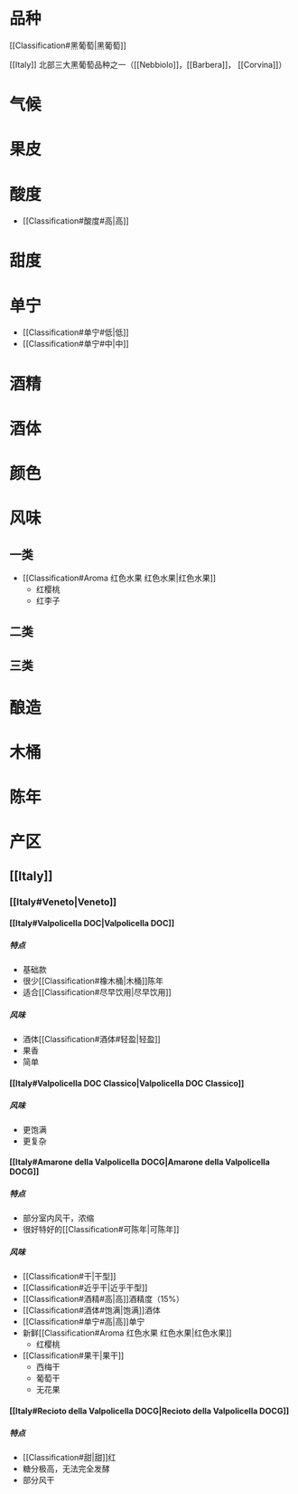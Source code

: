 # 品种

[[Classification#黑葡萄|黑葡萄]]

[[Italy]] 北部三大黑葡萄品种之一（[[Nebbiolo]]，[[Barbera]]， [[Corvina]]）

# 气候



# 果皮



# 酸度

- [[Classification#酸度#高|高]]

# 甜度



# 单宁

- [[Classification#单宁#低|低]]
- [[Classification#单宁#中|中]]

# 酒精



# 酒体



# 颜色



# 风味

## 一类

- [[Classification#Aroma 红色水果 红色水果|红色水果]]
	- 红樱桃
	- 红李子

## 二类



## 三类



# 酿造



# 木桶



# 陈年



# 产区

## [[Italy]]

### [[Italy#Veneto|Veneto]]

#### [[Italy#Valpolicella DOC|Valpolicella DOC]]

##### 特点

- 基础款
- 很少[[Classification#橡木桶|木桶]]陈年
- 适合[[Classification#尽早饮用|尽早饮用]]

##### 风味

- 酒体[[Classification#酒体#轻盈|轻盈]]
- 果香
- 简单

#### [[Italy#Valpolicella DOC Classico|Valpolicella DOC Classico]]

##### 风味

- 更饱满
- 更复杂

#### [[Italy#Amarone della Valpolicella DOCG|Amarone della Valpolicella DOCG]]

##### 特点

- 部分室内风干，浓缩
- 很好特好的[[Classification#可陈年|可陈年]]

##### 风味

- [[Classification#干|干型]]
- [[Classification#近乎干|近乎干型]]
- [[Classification#酒精#高|高]]酒精度（15%）
- [[Classification#酒体#饱满|饱满]]酒体
- [[Classification#单宁#高|高]]单宁
- 新鲜[[Classification#Aroma 红色水果 红色水果|红色水果]]
	- 红樱桃
- [[Classification#果干|果干]]
	- 西梅干
	- 葡萄干
	- 无花果

#### [[Italy#Recioto della Valpolicella DOCG|Recioto della Valpolicella DOCG]]

##### 特点

- [[Classification#甜|甜]]红
- 糖分极高，无法完全发酵
- 部分风干


